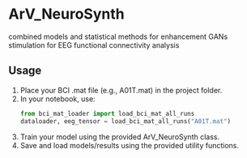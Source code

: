 # ArV_NeuroSynth
combined models and statistical methods for enhancement GANs stimulation for EEG functional connectivity analysis

## Usage

1. Place your BCI .mat file (e.g., A01T.mat) in the project folder.
2. In your notebook, use:
    ```python
    from bci_mat_loader import load_bci_mat_all_runs
    dataloader, eeg_tensor = load_bci_mat_all_runs("A01T.mat")
    ```
3. Train your model using the provided ArV_NeuroSynth class.
4. Save and load models/results using the provided utility functions.